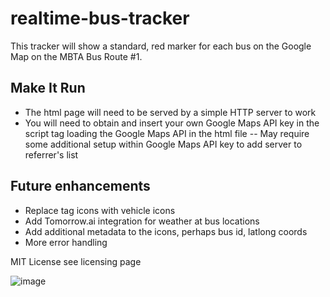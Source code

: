 # realtime-bus-tracker

This tracker will show a standard, red marker for each bus on the Google Map on the MBTA Bus Route #1.

## Make It Run

- The html page will need to be served by a simple HTTP server to work
- You will need to obtain and insert your own Google Maps API key in the script tag loading the Google Maps API in the html file
  -- May require some additional setup within Google Maps API key to add server to referrer's list

## Future enhancements

- Replace tag icons with vehicle icons
- Add Tomorrow.ai integration for weather at bus locations
- Add additional metadata to the icons, perhaps bus id, latlong coords
- More error handling

MIT License see licensing page

![image](https://user-images.githubusercontent.com/11213335/232378407-6d909c4c-35bb-4837-b371-8258af06a9c0.png)
